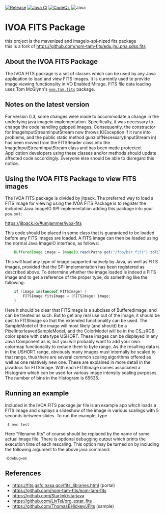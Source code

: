 [![Release](https://jitpack.io/v/umjammer/ivoa-fits.svg)](https://jitpack.io/#umjammer/ivoa-fits)
[![Java CI](https://github.com/umjammer/ivoa-fits/actions/workflows/maven.yml/badge.svg)](https://github.com/umjammer/ivoa-fits/actions/workflows/maven.yml)
[![CodeQL](https://github.com/umjammer/ivoa-fits/actions/workflows/codeql-analysis.yml/badge.svg)](https://github.com/umjammer/ivoa-fits/actions/workflows/codeql-analysis.yml)
![Java](https://img.shields.io/badge/Java-8-b07219)

# IVOA FITS Package

this project is the mavenized and imageio-spi-nized fits package<br/>
this is a fork of https://github.com/nom-tam-fits/edu.jhu.pha.sdss.fits

## About the IVOA FITS Package

The IVOA FITS package is a set of classes which can be used by any Java application to load and view FITS images. It is
currently used to provide image viewing functionality in VO Enabled Mirage. FITS file data loading uses Tom McGlynn's
[`nom.tam.fits`](https://github.com/nom-tam-fits/nom-tam-fits) package.

## Notes on the latest version

For version 0.3, some changes were made to accommodate a change in the underlying java imageio implementation.
Specifically, it was necessary to change the code handling gzipped images. Consequently, the constructor for
ImageInputStreamInputStream now throws IOException if it runs into problems, and the public static method
gunzipIfNecessary(InputStream in) has been moved from the FITSReader class into the ImageInputStreamInputStream class
and has been made protected. Application developers using these classes and/or methods should update affected code
accordingly. Everyone else should be able to disregard this notice.

## Using the IVOA FITS Package to view FITS images

The IVOA FITS package is divided by jitpack. The preferred way to load a FITS image for viewing using the IVOA FITS Package
is to register the included Java ImageIO SPI implementation adding this package into your `pom.xml`:

 https://jitpack.io/#umjammer/ivoa-fits

This code should be placed in some class that is guaranteed to be loaded before any FITS images are loaded. A FITS image
can then be loaded using the normal Java ImageIO interface, as follows:

```java
    BufferedImage image = ImageIO.read(Paths.get("/foo/bar.fits").toFile());
```

This will load any type of image supported natively by Java, as well as FITS images, provided that the SPI
implementation has been registered as described above. To determine whether the image loaded is indeed a FITS image and
to get a reference of the proper type, do something like the following:

```java
    if (image instanceof FITSImage) {
        FITSImage fitsImage = (FITSImage) image;
    }
```

Here it should be clear that FITSImage is a subclass of BufferedImage, and can be treated as such. But to get any real
use out of the image, it should be cast to FITSImage so that the extended functionality can be used. The SampleModel of
the image will most likely (and should) be a PixelInterleavedSampleModel, and the ColorModel will be in the CS_sRGB
color space with data type USHORT. These images can be displayed in any Java Component as is, but you will probably want
to add your own colormap functionality to reduce them to byte range. As the resulting data is in the USHORT range,
obviously many images must internally be scaled to that range, thus there are several common scaling algorithms offered
as well as one relatively new one. These are explained in more detail in the javadocs for FITSImage. With each FITSImage
comes associated a Histogram which can be used for various image intensity scaling purposes. The number of bins in the
Histogram is 65535.

## Running an example

Included in the IVOA FITS package jar file is an example app which loads a FITS image and displays a slideshow of the
image in various scalings with 5 seconds between slides. To run the example, type

```shell
 $ mvn test
```

Here "filename.fits" of course should be replaced by the name of some actual image file. There is optional debugging
output which prints the execution time of each rescaling. This option may be turned on by including the following
argument to the above java command:

```
-Ddebug=on
```

## References

* https://fits.gsfc.nasa.gov/fits_libraries.html (portal)
* https://github.com/nom-tam-fits/nom-tam-fits
* https://github.com/Starlink/starjava
* https://github.com/LivTel/org_estar_fits
* https://github.com/ThomasBHickey/JFits (sample)